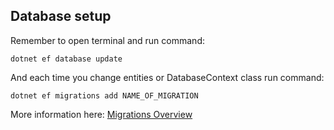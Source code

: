 ## Database setup

Remember to open terminal and run command:
```
dotnet ef database update
```
And each time you change entities or DatabaseContext class run command:
```
dotnet ef migrations add NAME_OF_MIGRATION
```
More information here:
[Migrations Overview](https://docs.microsoft.com/en-us/ef/core/managing-schemas/migrations/?tabs=dotnet-core-cli)